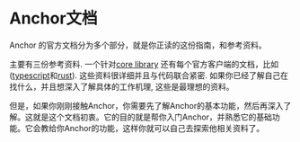 # Anchor文档
Anchor 的官方文档分为多个部分，就是你正读的这份指南，和参考资料。


主要有三份参考资料. 一个针对[core library](https://docs.rs/anchor-lang/latest/anchor_lang/) 还有每个官方客户端的文档，比如([typescript](https://project-serum.github.io/anchor/ts/index.html)和[rust](https://docs.rs/anchor-client/latest/anchor_client/)). 这些资料很详细并且与代码联合紧密. 
如果你已经了解自己在找什么，并且想深入了解具体的工作机理, 这些是最理想的资料。

但是，如果你刚刚接触Anchor，你需要先了解Anchor的基本功能，然后再深入了解。这就是这个文档初衷。它的目的就是帮你入门Anchor，并熟悉它的基础功能。它会教给你Anchor的功能，这样你就可以自己去探索他相关资料了。